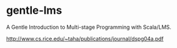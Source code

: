 # gentle-lms
A Gentle Introduction to Multi-stage Programming with Scala/LMS.

http://www.cs.rice.edu/~taha/publications/journal/dspg04a.pdf
